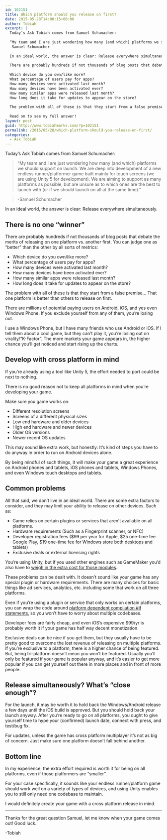 ```yaml
---
id: 102151
title: Which platform should you release on first?
date: 2015-05-28T14:00:15+00:00
author: Tobiah
excerpt: |
  Today’s Ask Tobiah comes from Samuel Schumacher:
  
  “My team and I are just wondering how many (and which) platforms we should support on launch. We are deep into development of a new endless runner/platformer game built mainly for touch screens (we are using Unity 5 for development). We are aiming to support as many platforms as possible, but are unsure as to which ones are the best to launch with (or if we should launch on all at the same time).”
  -Samuel Schumacher
  
  In an ideal world, the answer is clear: Release everywhere simultaneously.
  
  There are probably hundreds if not thousands of blog posts that debate the merits of releasing on one platform vs. another first. You can judge one as “better” than the other by all sorts of metrics:
  
  Which device do you own/like more?
  What percentage of users pay for apps?
  How many devices were activated last month?
  How many devices have been activated ever?
  How many similar apps were released last month?
  How long does it take for updates to appear on the store?
  
  The problem with all of these is that they start from a false premise… That one platform is better than others to release on first.
  
  Read on to see my full answer!
layout: post
guid: http://www.tobiahmarks.com/?p=102151
permalink: /2015/05/28/which-platform-should-you-release-on-first/
categories:
  - Ask Tobiah
---
```

Today’s Ask Tobiah comes from Samuel Schumacher:

> “My team and I are just wondering how many (and which) platforms we should support on launch. We are deep into development of a new endless runner/platformer game built mainly for touch screens (we are using Unity 5 for development). We are aiming to support as many platforms as possible, but are unsure as to which ones are the best to launch with (or if we should launch on all at the same time).”
  
> -Samuel Schumacher

In an ideal world, the answer is clear: Release everywhere simultaneously.<!--more-->

## There is no one “winner”

There are probably hundreds if not thousands of blog posts that debate the merits of releasing on one platform vs. another first. You can judge one as “better” than the other by all sorts of metrics:

  * Which device do you own/like more?
  * What percentage of users pay for apps?
  * How many devices were activated last month?
  * How many devices have been activated ever?
  * How many similar apps were released last month?
  * How long does it take for updates to appear on the store?

The problem with all of these is that they start from a false premise… That one platform is better than others to release on first.

There are millions of potential paying users on Android, iOS, and yes even Windows Phone. If you exclude yourself from any of them, you’re losing out.

I use a Windows Phone, but I have many friends who use Android or iOS. If I tell them about a cool game, but they can’t play it, you’re losing out on virality/”K-Factor”. The more markets your game appears in, the higher chance you’ll get noticed and start rising up the charts.

## Develop with cross platform in mind

If you’re already using a tool like Unity 5, the effort needed to port could be next to nothing.

There is no good reason not to keep all platforms in mind when you’re developing your game.

Make sure you game works on:

  * Different resolution screens
  * Screens of a different physical sizes
  * Low end hardware and older devices
  * High end hardware and newer devices
  * Older OS versions
  * Newer recent OS updates

This may sound like extra work, but honestly: It’s kind of steps you have to do anyway in order to run on Android devices alone.

By being mindful of such things, it will make your game a great experience on Android phones and tablets, iOS phones and tablets, Windows Phones, and even Windows touch desktops and tablets.

## Common problems

All that said, we don’t live in an ideal world. There are some extra factors to consider, and they may limit your ability to release on other devices. Such as:

  * Game relies on certain plugins or services that aren’t available on all platforms.
  * Hardware requirements (Such as a Fingerprint scanner, or NFC)
  * Developer registration fees ($99 per year for Apple, $25 one-time fee Google Play, $19 one-time fee for Windows store both desktops and tablets)
  * Exclusive deals or external licensing rights

You’re using Unity, but if you used other engines such as GameMaker you’d also have to [weigh in the extra cost for those modules](http://www.tobiahmarks.com/2015/04/gamemaker-html5-module-worth-the-cost/).

These problems can be dealt with. It doesn’t sound like your game has any special plugin or hardware requirements. There are many choices for basic things like ad services, analytics, etc. including some that work on all three platforms.

Even if you’re using a plugin or service that only works on certain platforms, you can wrap the code around [platform dependent compilation #if statements](http://docs.unity3d.com/Manual/PlatformDependentCompilation.html), so you won’t have to worry about multiple codebases.

Developer fees are fairly cheap, and even iOS’s expensive $99/yr is probably worth it if your game has half way decent monetization.

Exclusive deals can be nice if you get them, but they usually have to be pretty good to overcome the lost revenue of releasing on multiple platforms. If you’re exclusive to a platform, there is a higher chance of being featured. But, being tri-platform doesn’t mean you won’t be featured. Usually you’ll only be featured if your game is popular anyway, and it’s easier to get more popular if you can get yourself out there in more places and in front of more people.

## Release simultaneously? What’s “close enough”?

For the launch, it may be worth it to hold back the Windows/Android release a few days until the iOS build is approved. But you should hold back your launch anyway. After you’re ready to go on all platforms, you ought to give yourself time to hype your (confirmed) launch date, connect with press, and test/bug fix.

For updates, unless the game has cross platform multiplayer it’s not as big of concern. Just make sure one platform doesn’t fall behind another.

## Bottom line

In my experience, the extra effort required is worth it for being on all platforms, even if those platformers are “smaller”.

For your case specifically, it sounds like your endless runner/platform game should work well on a variety of types of devices, and using Unity enables you to still only need one codebase to maintain.

I would definitely create your game with a cross platform release in mind.

* * *

Thanks for the great question Samuel, let me know when your game comes out! Good luck.

-Tobiah